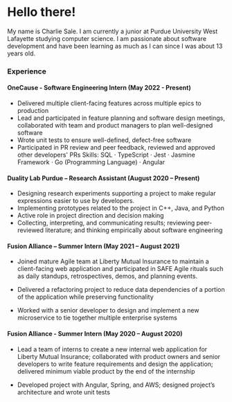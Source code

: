 # Hello there!
My name is Charlie Sale. I am currently a junior at Purdue University West Lafayette studying computer science.
I am passionate about software development and have been learning as much as I can since I was about 13 years old.

### Experience
#### OneCause - Software Engineering Intern (May 2022 - Present)
* Delivered multiple client-facing features across multiple epics to production
* Lead and participated in feature planning and software design meetings, collaborated with team and product managers to plan well-designed software
* Wrote unit tests to ensure well-defined, defect-free software
* Participated in PR review and peer feedback, reviewed and approved other developers' PRs
Skills: SQL · TypeScript · Jest · Jasmine Framework · Go (Programming Language) · Angular

#### Duality Lab Purdue – Research Assistant (August 2020 – Present) 
* Designing research experiments supporting a project to make regular expressions easier to use by developers. 
* Implementing prototypes related to the project in C++, Java, and Python 
* Active role in project direction and decision making 
* Collecting, interpreting, and communicating results; reviewing peer-reviewed literature; and thinking empirically about software engineering 

#### Fusion Alliance – Summer Intern (May 2021 – August 2021) 

* Joined mature Agile team at Liberty Mutual Insurance to maintain a client-facing web application and participated in SAFE Agile rituals such as daily standups, retrospectives, demos, and planning events. 

* Delivered a refactoring project to reduce data dependencies of a portion of the application while preserving functionality 

* Worked with a senior developer to design and implement a new microservice to tie together multiple enterprise systems 

#### Fusion Alliance - Summer Intern (May 2020 – August 2020) 

* Lead a team of interns to create a new internal web application for Liberty Mutual Insurance; collaborated with product owners and senior developers to write feature requirements and design the application; delivered minimum viable product by the end of the internship 

* Developed project with Angular, Spring, and AWS; designed project’s architecture and wrote unit tests 

